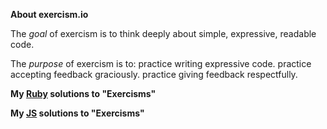 **About exercism.io**

The *goal* of exercism is to think deeply about simple, expressive,
readable code.

The *purpose* of exercism is to:
practice writing expressive code.
practice accepting feedback graciously.
practice giving feedback respectfully.

**My [Ruby](https://github.com/breethomas/exercisms/tree/master/ruby) solutions to "Exercisms"** 

**My [JS](https://github.com/breethomas/exercisms/tree/master/javascript) solutions to "Exercisms"**


